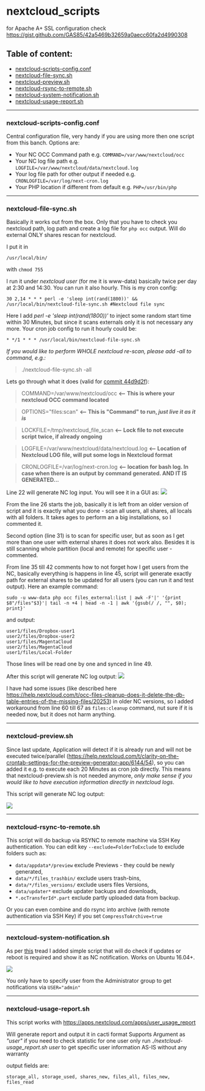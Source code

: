 # nextcloud_scripts

for Apache A+ SSL configuration check https://gist.github.com/GAS85/42a5469b32659a0aecc60fa2d4990308

## Table of content:
- [nextcloud-scripts-config.conf](https://github.com/GAS85/nextcloud_scripts#nextcloud-scripts-configconf)
- [nextcloud-file-sync.sh](https://github.com/GAS85/nextcloud_scripts#nextcloud-file-syncsh)
- [nextcloud-preview.sh](https://github.com/GAS85/nextcloud_scripts#nextcloud-previewsh)
- [nextcloud-rsync-to-remote.sh](https://github.com/GAS85/nextcloud_scripts#nextcloud-rsync-to-remotesh)
- [nextcloud-system-notification.sh](https://github.com/GAS85/nextcloud_scripts#nextcloud-system-notificationsh)
- [nextcloud-usage-report.sh](https://github.com/GAS85/nextcloud_scripts#nextcloud-usage-reportsh)

---

### nextcloud-scripts-config.conf
Central configuration file, very handy if you are using more then one script from this banch. Options are:

- Your NC OCC Command path e.g. `COMMAND=/var/www/nextcloud/occ`
- Your NC log file path e.g. `LOGFILE=/var/www/nextcloud/data/nextcloud.log`
- Your log file path for other output if needed e.g. `CRONLOGFILE=/var/log/next-cron.log`
- Your PHP location if different from default e.g. `PHP=/usr/bin/php`

---

### nextcloud-file-sync.sh
Basically it works out from the box. Only that you have to check you nextcloud path, log path and create a log file for `php occ` output.
Will do external ONLY shares rescan for nextcloud.

I put it in

    /usr/local/bin/

with `chmod 755`

I run it under _nextcloud user_ (for me it is www-data) basically twice per day at 2:30 and 14:30. You can run it also hourly. This is my cron config:

    30 2,14 * * * perl -e 'sleep int(rand(1800))' && /usr/local/bin/nextcloud-file-sync.sh #Nextcloud file sync

Here I add _perl -e 'sleep int(rand(1800))'_ to inject some random start time within 30 Minutes, but since it scans externals only it is not necessary any more. Your cron job config to run it hourly could be:

    * */1 * * * /usr/local/bin/nextcloud-file-sync.sh

_If you would like to perform WHOLE nextcloud re-scan, please add -all to command, e.g.:_

> ./nextcloud-file-sync.sh -all

Lets go through what it does (valid for [commit 44d9d2f](https://github.com/GAS85/nextcloud_scripts/commit/44d9d2ffe1153130560c8039e1299483bc2a36a5)):

> COMMAND=/var/www/nextcloud/occ   **<--  This is where your nextcloud OCC command located**

> OPTIONS="files:scan"   **<--  This is "Command" to run, _just live it as it is_**

> LOCKFILE=/tmp/nextcloud_file_scan   **<--  Lock file to not execute script twice, if already ongoing**

> LOGFILE=/var/www/nextcloud/data/nextcloud.log    **<--  Location of Nextcloud LOG file, will put some logs in Nextcloud format**

> CRONLOGFILE=/var/log/next-cron.log   **<--  location for bash log. In case when there is an output by command generated. AND IT IS GENERATED...**


Line 22 will generate NC log input. You will see it in a GUI as:
![](https://help.nextcloud.com/uploads/default/original/2X/e/ebd7635c409b67d3ee0144246e4ca93f2363540a.png)

From the line 26 starts the job, basically it is left from an older version of script and it is exactly what you done - scan all users, all shares, all locals with all folders. It takes ages to perform an a big installations, so I commented it.

Second option (line 31) is to scan for specific user, but as soon as I get more than one user with external shares it does not work also. Besides it is still scanning whole partition (local and remote) for specific user - commented.

From line 35 till 42 comments how to not forget how I get users from the NC, basically everything is happens in line 45, script will generate exactly path for external shares to be updated for all users (you can run it and test output). Here an example command:

    sudo -u www-data php occ files_external:list | awk -F'|' '{print $8"/files"$3}'| tail -n +4 | head -n -1 | awk '{gsub(/ /, "", $0); print}'

and output:

    user1/files/Dropbox-user1
    user2/files/Dropbox-user2
    user1/files/MagentaCloud
    user2/files/MagentaCloud
    user1/files/Local-Folder

Those lines will be read one by one and synced in line 49.

After this script will generate NC log output:
![](https://help.nextcloud.com/uploads/default/original/2X/b/bfc2a6ad6de3d7af5d287776e87ffbcd5d6fcc18.png)

I have had some issues (like described here https://help.nextcloud.com/t/occ-files-cleanup-does-it-delete-the-db-table-entries-of-the-missing-files/20253) in older NC versions, so I added workaround from line 60 till 67 as `files:cleanup` command, nut sure if it is needed now, but it does not harm anything.

---

### nextcloud-preview.sh
Since last update, Application will detect if it is already run and will not be executed twice/parallel (https://help.nextcloud.com/t/clarity-on-the-crontab-settings-for-the-preview-generator-app/6144/54), so you can added it e.g. to execute each 20 Minutes as cron job directly. This means that nextcloud-preview.sh is not needed anymore, _only make sense if you would like to have execution information directly in nextcloud logs_.

This script will generate NC log output:

![](https://help.nextcloud.com/uploads/default/original/2X/7/7a6efcf4700e06457f9bf0eab634eb9f4e012943.png)

---

### nextcloud-rsync-to-remote.sh
This script will do backup via  RSYNC to remote machine via SSH Key authentication. You can edit key `--exclude=FolderToExclude` to exclude folders such as:
 - `data/appdata*/preview` exclude Previews - they could be newly generated,
 - `data/*/files_trashbin/` exclude users trash-bins,
 - `data/*/files_versions/` exclude users files Versions,
 - `data/updater*` exclude updater backups and downloads,
 - `*.ocTransferId*.part` exclude partly uploaded data from backup.

Or you can even combine and do rsync into archive (with remote authentication via SSH Key) if you set `CompressToArchive=true`

---

### nextcloud-system-notification.sh
As per [this](https://help.nextcloud.com/t/howto-get-notifications-for-system-updates/10299) tread I added simple script that will do check if updates or reboot is required and show it as NC notification. Works on Ubuntu 16.04+.

![](https://help.nextcloud.com/uploads/default/original/2X/9/96a5632b82ecdc46251cc4b42cad8be36086b518.png)

You only have to specify user from the Administrator group to get notifications via  `USER="admin"`

---

### nextcloud-usage-report.sh
This script works with https://apps.nextcloud.com/apps/user_usage_report

Will generate report and output it in cacti format
Supports Argument as _"user"_ if you need to check statistic for one user only
run _./nextcloud-usage_report.sh user_ to get specific user information
AS-IS without any warranty

output fields are:

    storage_all, storage_used, shares_new, files_all, files_new, files_read
    
